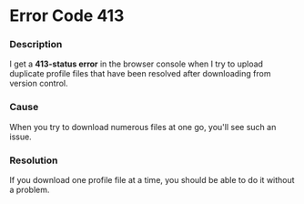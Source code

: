 # Error Code 413

### Description

I get a **413-status error** in the browser console when I try to upload duplicate profile files that have been resolved after downloading from version control.

### Cause

When you try to download numerous files at one go, you'll see such an issue.

### Resolution

If you download one profile file at a time, you should be able to do it without a problem.
